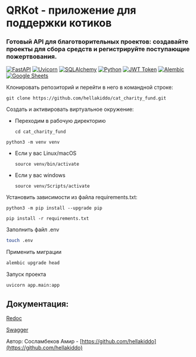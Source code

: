 # QRKot - приложение для поддержки котиков
### Готовый API для благотворительных проектов: создавайте проекты для сбора средств и регистрируйте поступающие пожертвования.
[![FastAPI](https://img.shields.io/badge/FastAPI-%23FF3535.svg?style=for-the-badge&logo=fastapi&logoColor=white)](https://fastapi.tiangolo.com/)
[![Uvicorn](https://img.shields.io/badge/Uvicorn-%23FFFFFF.svg?style=for-the-badge&logo=uvicorn&logoColor=black)](https://www.uvicorn.org/)
[![SQLAlchemy](https://img.shields.io/badge/SQLAlchemy-%23FF3535.svg?style=for-the-badge&logo=sqlalchemy&logoColor=white)](https://www.sqlalchemy.org/)
[![Python](https://img.shields.io/badge/Python-%23FFFFFF.svg?style=for-the-badge&logo=python&logoColor=black)](https://www.python.org/)
[![JWT Token](https://img.shields.io/badge/JWT%20Token-%23FF3535.svg?style=for-the-badge&logo=jwt&logoColor=white)](https://jwt.io/)
[![Alembic](https://img.shields.io/badge/Alembic-%23FFFFFF.svg?style=for-the-badge)](https://alembic.sqlalchemy.org/)
[![Google Sheets](https://img.shields.io/badge/Google%20Sheets-%23FF0000.svg?style=for-the-badge&logo=google-sheets&logoColor=FFFFFF)](https://www.google.com/sheets/)


Клонировать репозиторий и перейти в него в командной строке:

```
git clone https://github.com/hellakiddo/cat_charity_fund.git
```

Cоздать и активировать виртуальное окружение:

* Переходим в рабочую директорию

    ```
    cd cat_charity_fund
    ```

```
python3 -m venv venv
```

* Если у вас Linux/macOS

    ```
    source venv/bin/activate
    ```

* Если у вас windows

    ```
    source venv/Scripts/activate
    ```

Установить зависимости из файла requirements.txt:

```
python3 -m pip install --upgrade pip
```

```
pip install -r requirements.txt
```

Заполнить файл .env
``` bash
touch .env
```

Применить миграции
``` bash
alembic upgrade head
```

Запуск проекта
``` bash
uvicorn app.main:app
```

## Документация:


[Redoc](http://127.0.0.1:8000/redoc)


[Swagger](http://127.0.0.1:8000/docs)

Автор: 
Сосламбеков Амир - [https://github.com/hellakiddo](https://github.com/hellakiddo)